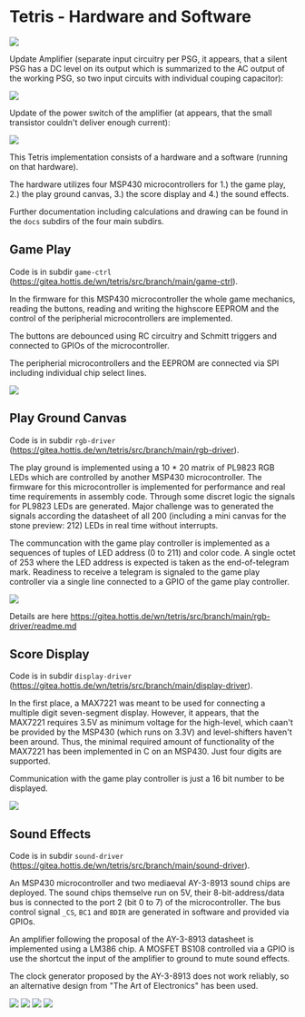 # Tetris - Hardware and Software

![](./docs/IMG_4936.jpg)

Update Amplifier (separate input circuitry per PSG, it appears, that a silent PSG has a DC level on its output which is summarized to the AC output of the working PSG, so two input circuits with individual couping capacitor):

![](./docs/IMG_4941.jpg)

Update of the power switch of the amplifier (at appears, that the small transistor couldn't deliver enough current):

![](./docs/IMG_4958.jpeg)

This Tetris implementation consists of a hardware and a software (running on that hardware).

The hardware utilizes four MSP430 microcontrollers for 1.) the game play, 2.) the play ground canvas, 3.) the score display and 4.) the sound effects.

Further documentation including calculations and drawing can be found in the `docs` subdirs of the four main subdirs.

## Game Play

Code is in subdir `game-ctrl` (https://gitea.hottis.de/wn/tetris/src/branch/main/game-ctrl).

In the firmware for this MSP430 microcontroller the whole game mechanics, reading the buttons, reading and writing the highscore EEPROM  and the control of the peripherial microcontrollers are implemented.

The buttons are debounced using RC circuitry and Schmitt triggers and connected to GPIOs of the microcontroller.

The peripherial microcontrollers and the EEPROM are connected via SPI including individual chip select lines.

![](./docs/game-ctrl.jpg)


## Play Ground Canvas

Code is in subdir `rgb-driver` (https://gitea.hottis.de/wn/tetris/src/branch/main/rgb-driver).

The play ground is implemented using a 10 * 20 matrix of PL9823 RGB LEDs which are controlled by another MSP430 microcontroller. The firmware for this microcontroller is implemented for performance and real time requirements in assembly code. Through some discret logic the signals for PL9823 LEDs are generated. Major challenge was to generated the signals according the datasheet of all 200 (including a mini canvas for the stone preview: 212) LEDs in real time without interrupts.

The communcation with the game play controller is implemented as a sequences of tuples of LED address (0 to 211) and color code. A single octet of 253 where the LED address is expected is taken as the end-of-telegram mark. Readiness to receive a telegram is signaled to the game play controller via a single line connected to a GPIO of the game play controller.

![](./docs/rgb-driver.jpg)

Details are here https://gitea.hottis.de/wn/tetris/src/branch/main/rgb-driver/readme.md


## Score Display

Code is in subdir `display-driver` (https://gitea.hottis.de/wn/tetris/src/branch/main/display-driver).

In the first place, a MAX7221 was meant to be used for connecting a multiple digit seven-segment display. However, it appears, that the MAX7221 requires 3.5V as minimum voltage for the high-level, which caan't be provided by the MSP430 (which runs on 3.3V) and level-shifters haven't been around. Thus, the minimal required amount of functionality of the MAX7221 has been implemented in C on an MSP430. Just four digits are supported. 

Communication with the game play controller is just a 16 bit number to be displayed.

![](./docs/display-driver.jpg)


## Sound Effects

Code is in subdir `sound-driver` (https://gitea.hottis.de/wn/tetris/src/branch/main/sound-driver).

An MSP430 microcontroller and two mediaeval AY-3-8913 sound chips are deployed. The sound chips themselve run on 5V, their 8-bit-address/data bus is connected to the port 2 (bit 0 to 7) of the microcontroller. The bus control signal `_CS`, `BC1` and `BDIR` are generated in software and provided via GPIOs.

An amplifier following the proposal of the AY-3-8913 datasheet is implemented using a LM386 chip. A MOSFET BS108 controlled via a GPIO is use the shortcut the input of the amplifier to ground to mute sound effects.

The clock generator proposed by the AY-3-8913 does not work reliably, so an alternative design from "The Art of Electronics" has been used.

![](./docs/sound-driver-1.jpg) 
![](./docs/sound-driver-2.png) 
![](./docs/sound-driver-3.jpg) 
![](./docs/sound-driver-4.jpg) 

